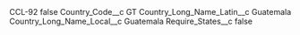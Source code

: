 <?xml version="1.0" encoding="UTF-8"?>
<CustomMetadata xmlns="http://soap.sforce.com/2006/04/metadata" xmlns:xsi="http://www.w3.org/2001/XMLSchema-instance" xmlns:xsd="http://www.w3.org/2001/XMLSchema">
    <label>CCL-92</label>
    <protected>false</protected>
    <values>
        <field>Country_Code__c</field>
        <value xsi:type="xsd:string">GT</value>
    </values>
    <values>
        <field>Country_Long_Name_Latin__c</field>
        <value xsi:type="xsd:string">Guatemala</value>
    </values>
    <values>
        <field>Country_Long_Name_Local__c</field>
        <value xsi:type="xsd:string">Guatemala</value>
    </values>
    <values>
        <field>Require_States__c</field>
        <value xsi:type="xsd:boolean">false</value>
    </values>
</CustomMetadata>
